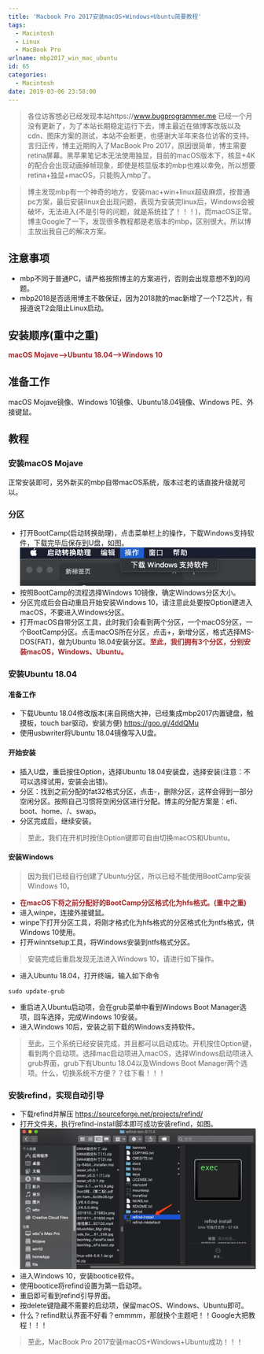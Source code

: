 ```yaml
---
title: 'Macbook Pro 2017安装macOS+Windows+Ubuntu简要教程'
tags:
  - Macintosh
  - Linux
  - MacBook Pro
urlname: mbp2017_win_mac_ubuntu
id: 65
categories:
  - Macintosh
date: 2019-03-06 23:58:00
---
```


>各位访客想必已经发现本站https://www.bugprogrammer.me 已经一个月没有更新了，为了本站长期稳定运行下去，博主最近在做博客改版以及cdn、图床方案的测试，本站不会断更，也感谢大半年来各位访客的支持。言归正传，博主近期购入了MacBook Pro 2017，原因很简单，博主需要retina屏幕。黑苹果笔记本无法使用独显，目前的macOS版本下，核显+4K的配合会出现动画掉帧现象，即使是核显版本的mbp也难以幸免，所以想要retina+独显+macOS，只能购入mbp了。

> 博主发现mbp有一个神奇的地方，安装mac+win+linux超级麻烦，按普通pc方案，最后安装linux会出现问题，表现为安装完linux后，Windows会被破坏，无法进入(不是引导的问题，就是系统挂了！！！)，而macOS正常。博主Google了一下，发现很多教程都是老版本的mbp，区别很大。所以博主放出我自己的解决方案。
<!--more-->

## 注意事项
* mbp不同于普通PC，请严格按照博主的方案进行，否则会出现意想不到的问题。
* mbp2018是否适用博主不敢保证，因为2018款的mac新增了一个T2芯片，有报道说T2会阻止Linux启动。

## 安装顺序(重中之重)
<font color=#A52A2A >**macOS Mojave-->Ubuntu 18.04-->Windows 10**</font>

## 准备工作
macOS Mojave镜像、Windows 10镜像、Ubuntu18.04镜像、Windows PE、外接键鼠。

## 教程

### 安装macOS Mojave
正常安装即可，另外新买的mbp自带macOS系统，版本过老的话直接升级就可以。

### 分区
* 打开BootCamp(启动转换助理)，点击菜单栏上的操作，下载Windows支持软件，下载完毕后保存到U盘，如图。
![](/images/75a0d5124f3e6e152ffb49529f4580d1199f655e.jpg)
* 按照BootCamp的流程选择Windows 10镜像，确定Windows分区大小。
* 分区完成后会自动重启开始安装Windows 10，请注意此处要按Option建进入macOS，不要进入Windows分区。
* 打开macOS自带分区工具，此时我们会看到两个分区，一个macOS分区，一个BootCamp分区。点击macOS所在分区，点击+，新增分区，格式选择MS-DOS(FAT)，做为Ubuntu 18.04安装分区。<font color=#A52A2A >**至此，我们拥有3个分区，分别安装macOS，Windows、Ubuntu。**</font>

### 安装Ubuntu 18.04
#### 准备工作
* 下载Ubuntu 18.04修改版本(来自网络大神，已经集成mbp2017内置键盘，触摸板，touch bar驱动，安装方便)
https://goo.gl/4ddQMu
* 使用usbwriter将Ubuntu 18.04镜像写入U盘。

#### 开始安装
* 插入U盘，重启按住Option，选择Ubuntu 18.04安装盘，选择安装(注意：不可以选择试用，安装会出错)。
* 分区：找到之前分配的fat32格式分区，点击-，删除分区，这样会得到一部分空闲分区。按照自己习惯将空闲分区进行分配。博主的分配方案是：efi、boot、home、/、swap。
* 分区完成后，继续安装。

> 至此，我们在开机时按住Option键即可自由切换macOS和Ubuntu。

#### 安装Windows
> 因为我们已经自行创建了Ubuntu分区，所以已经不能使用BootCamp安装Windows 10。

* <font color=#A52A2A >**在macOS下将之前分配好的BootCamp分区格式化为hfs格式。(重中之重)**</font>
* 进入winpe，连接外接键鼠。
* winpe下打开分区工具，将刚才格式化为hfs格式的分区格式化为ntfs格式，供Windows 10使用。
* 打开winntsetup工具，将Windows安装到ntfs格式分区。

> 安装完成后重启发现无法进入Windows 10，请进行如下操作。

* 进入Ubuntu 18.04，打开终端，输入如下命令
```
sudo update-grub
```
* 重启进入Ubuntu启动项，会在grub菜单中看到Windows Boot Manager选项，回车选择，完成Windows 10安装。
* 进入Windows 10后，安装之前下载的Windows支持软件。

> 至此，三个系统已经安装完成，并且都可以启动成功。开机按住Option键，看到两个启动项。选择mac启动项进入macOS，选择Windows启动项进入grub界面，grub下有Ubuntu 18.04以及Windows Boot Manager两个选项。什么，切换系统不方便？？往下看！！！

### 安装refind，实现自动引导
* 下载refind并解压
https://sourceforge.net/projects/refind/
* 打开文件夹，执行refind-install脚本即可成功安装refind，如图。
![](/images/8632cec3cc44f7485e92c8727ba9e3a17a7fb808.jpg)
* 进入Windows 10，安装bootice软件。
* 使用bootice将refind设置为第一启动项。
* 重启即可看到refind引导界面。
* 按delete键隐藏不需要的启动项，保留macOS、Windows、Ubuntu即可。
* 什么？refind默认界面不好看？emmmm，那就换个主题吧！！Google大把教程！！！

> 至此，MacBook Pro 2017安装macOS+Windows+Ubuntu成功！！！